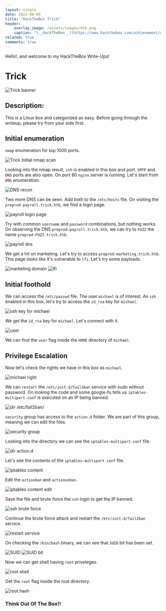 ```yaml
---
layout: single
date: 2022-08-06
title: "HackTheBox Trick"
header:
    overlay_image: /assets/images/htb.png
    caption: "[__HackTheBox__](https://www.hackthebox.com/achievement/machine/99813/477)"
related: true
comments: true
---
```


Hello!, and welcome to my HackTheBox Write-Ups!

# Trick
<img src="{{ site.url }}{{ site.baseurl }}/assets/images/Trick.png" alt="Trick banner">

## Description:
This is a Linux box and categorized as easy. Before going through the writeup, please try from your side first.


## Initial enumeration
`nmap` enumeration for top 1000 ports.

<img src="{{ site.url }}{{ site.baseurl }}/assets/images/trick_nmap.png" alt="Trick Initial nmap scan">

Looking into the nmap result, `ssh` is enabled in this box and port. `SMTP` and `DNS` ports are also open. On port 80 `nginx` server is running. Let's start from `DNS` enumeration.

<img src="{{ site.url }}{{ site.baseurl }}/assets/images/trick_dns1.png" alt="DNS recon">

Two more DNS can be seen. Add both to the `/etc/hosts` file. On visiting the `preprod-payroll.trick.htb`, we find a login page.

<img src="{{ site.url }}{{ site.baseurl }}/assets/images/trick_login.png" alt="payroll login page">

Try with common `username` and `password` combinations, but nothing works. On observing the DNS `preprod-payroll.trick.htb`, we can try to `FUZZ` the name `preprod-FUZZ.trick.htb`.

<img src="{{ site.url }}{{ site.baseurl }}/assets/images/trick_dns2.png" alt="payroll dns">

We get a hit on marketing. Let's try to access `preprod-marketing.trick.htb`. This page looks like it's vulnerable to `lfi`. Let's try some payloads.

<img src="{{ site.url }}{{ site.baseurl }}/assets/images/trick_market.png" alt="marketing domain">

<img src="{{ site.url }}{{ site.baseurl }}/assets/images/trick_dir_tra.png" alt="lfi">

## Initial foothold

We can access the `/etc/passwd` file. The user `michael` is of interest. As `ssh` enabled in this box, let's try to access the `id_rsa` key for `michael`.

<img src="{{ site.url }}{{ site.baseurl }}/assets/images/trick_key.png" alt="ssh key for michael">

We get the `id_rsa` key for `michael`. Let's connect with it.

<img src="{{ site.url }}{{ site.baseurl }}/assets/images/trick_user.png" alt="user">

We can find the `user` flag inside the `HOME` directory of `michael`.

## Privilege Escalation

Now let's check the rights we have in this box as `michael`.

<img src="{{ site.url }}{{ site.baseurl }}/assets/images/trick_sudo.png" alt="michael right">

We can `restart` the `/etc/init.d/fail2ban` service with sudo without password. On looking the code and some google-fu tells us `iptables-multiport.conf` is executed on an IP being banned.

<img src="{{ site.url }}{{ site.baseurl }}/assets/images/trick_dir.png" alt="dir /etc/fail2ban/">

`security` group has access to the `action.d` folder. We are part of this group, meaning we can edit the files.

<img src="{{ site.url }}{{ site.baseurl }}/assets/images/trick_group.png" alt="security group">

Looking into the directory we can see the `iptables-multiport.conf` file.

<img src="{{ site.url }}{{ site.baseurl }}/assets/images/trick_dirlist.png" alt="dir action.d">

Let's see the contents of the `iptables-multiport.conf` file.

<img src="{{ site.url }}{{ site.baseurl }}/assets/images/trick_iptables.png" alt="iptables content">

Edit the `actionban` and `actionunban`.

<img src="{{ site.url }}{{ site.baseurl }}/assets/images/trick_iptables_edit.png" alt="iptables content edit">

Save the file and brute force the `ssh` login to get the IP banned.

<img src="{{ site.url }}{{ site.baseurl }}/assets/images/trick_ssh_brute.png" alt="ssh brute force">

Continue the brute force attack and restart the `/etc/init.d/fail2ban` service.

<img src="{{ site.url }}{{ site.baseurl }}/assets/images/trick_service.png" alt="restart service">

On checking the `/bin/bash` binary, we can see that `SUID` bit has been set.

<img src="{{ site.url }}{{ site.baseurl }}/assets/images/trick_suid.png" alt="SUID">

<img src="{{ site.url }}{{ site.baseurl }}/assets/images/trick_bash.png" alt="SUID bit">

Now we can get shell having `root` priveleges.

<img src="{{ site.url }}{{ site.baseurl }}/assets/images/trick_root.png" alt="root shell">

Get the `root` flag inside the root directory.

<img src="{{ site.url }}{{ site.baseurl }}/assets/images/trick_hash.png" alt="root.hash">


### Think Out Of The Box!!